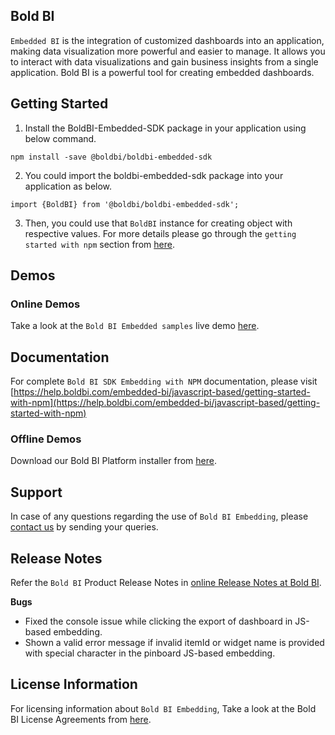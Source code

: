 ## Bold BI

`Embedded BI` is the integration of customized dashboards into an application, making data visualization more powerful and easier to manage. It allows you to interact with data visualizations and gain business insights from a single application. Bold BI is a powerful tool for creating embedded dashboards.

## Getting Started
1. Install the BoldBI-Embedded-SDK package in your application using below command.
```
npm install -save @boldbi/boldbi-embedded-sdk
```

2. You could import the boldbi-embedded-sdk package into your application as below.
```
import {BoldBI} from '@boldbi/boldbi-embedded-sdk';
```
3. Then, you could use that `BoldBI` instance for creating object with respective values. For more details please go through the `getting started with npm` section from [here](https://help.boldbi.com/embedded-bi/javascript-based/getting-started-with-npm/#create-bold-bi-instance).

## Demos

### Online Demos

Take a look at the `Bold BI Embedded samples` live demo [here](https://samples.boldbi.com/embed).

## Documentation

For complete `Bold BI SDK Embedding with NPM` documentation, please visit [https://help.boldbi.com/embedded-bi/javascript-based/getting-started-with-npm](https://help.boldbi.com/embedded-bi/javascript-based/getting-started-with-npm)

### Offline Demos

Download our Bold BI Platform installer from [here](https://www.boldbi.com/pricing/).

## Support

In case of any questions regarding the use of `Bold BI Embedding`, please [contact us](mailto:support@boldbi.com) by sending your queries.

## Release Notes

Refer the `Bold BI` Product Release Notes in [online Release Notes at Bold BI](https://www.boldbi.com/release-history/).

**Bugs**

* Fixed the console issue while clicking the export of dashboard in JS-based embedding.
* Shown a valid error message if invalid itemId or widget name is provided with special character in the pinboard JS-based embedding.


## License Information

For licensing information about `Bold BI Embedding`, Take a look at the Bold BI License Agreements from [here](https://www.boldbi.com/terms-of-use).
